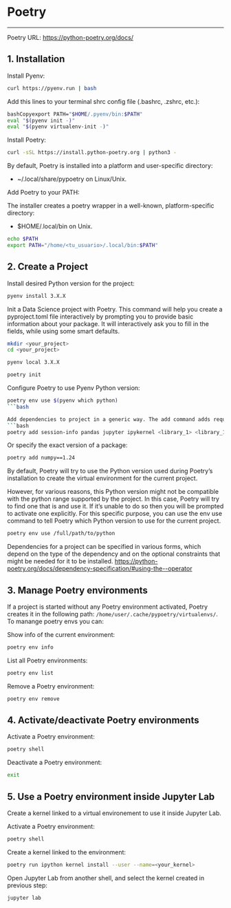 # Poetry
___
Poetry URL: https://python-poetry.org/docs/

## 1. Installation

Install Pyenv:
```bash
curl https://pyenv.run | bash
```

Add this lines to your terminal shrc config file (.bashrc, .zshrc, etc.):
```bash
bashCopyexport PATH="$HOME/.pyenv/bin:$PATH"
eval "$(pyenv init -)"
eval "$(pyenv virtualenv-init -)"
```

Install Poetry:
```bash
curl -sSL https://install.python-poetry.org | python3 -
```

By default, Poetry is installed into a platform and user-specific directory:

- ~/.local/share/pypoetry on Linux/Unix.

Add Poetry to your PATH:

The installer creates a poetry wrapper in a well-known, platform-specific directory:

- $HOME/.local/bin on Unix.

```bash
echo $PATH
export PATH="/home/<tu_usuario>/.local/bin:$PATH"
```

## 2. Create a Project

Install desired Python version for the project:
```bash
pyenv install 3.X.X
```

Init a Data Science project with Poetry. This command will help you create a pyproject.toml file interactively by prompting you to provide basic information about your package. It will interactively ask you to fill in the fields, while using some smart defaults.
```bash
mkdir <your_project>
cd <your_project>
```
```bash
pyenv local 3.X.X
```
```bash
poetry init
```

Configure Poetry to use Pyenv Python version:
```bash
poetry env use $(pyenv which python)
```bash

Add dependencies to project in a generic way. The add command adds required packages to your pyproject.toml and installs them. If you do not specify a version constraint, poetry will choose a suitable one based on the available package versions.
```bash
poetry add session-info pandas jupyter ipykernel <library_1> <library_1> ... <library_n>
```

Or specify the exact version of a package:
```bash
poetry add numpy==1.24
```

By default, Poetry will try to use the Python version used during Poetry’s installation to create the virtual environment for the current project.

However, for various reasons, this Python version might not be compatible with the python range supported by the project. In this case, Poetry will try to find one that is and use it. If it’s unable to do so then you will be prompted to activate one explicitly. For this specific purpose, you can use the env use command to tell Poetry which Python version to use for the current project.

```bash
poetry env use /full/path/to/python
```

Dependencies for a project can be specified in various forms, which depend on the type of the dependency and on the optional constraints that might be needed for it to be installed.
https://python-poetry.org/docs/dependency-specification/#using-the--operator


## 3. Manage Poetry environments

If a project is started without any Poetry environment activated, Poetry creates it in
the following path: `/home/user/.cache/pypoetry/virtualenvs/`. To manange poetry
envs you can:

Show info of the current environment:
```bash
poetry env info
```

List all Poetry environments:
```bash
poetry env list
```

Remove a Poetry environment:
```bash
poetry env remove
```

## 4. Activate/deactivate Poetry environments

Activate a Poetry environment:
```bash
poetry shell
```

Deactivate a Poetry environment:
```bash
exit
```

## 5. Use a Poetry environment inside Jupyter Lab

Create a kernel linked to a virtual environement to use it inside Jupyter Lab.

Activate a Poetry environment:
```bash
poetry shell
```

Create a kernel linked to the environment:
```bash
poetry run ipython kernel install --user --name=<your_kernel>
```

Open Jupyter Lab from another shell, and select the kernel created in previous step:
```bash
jupyter lab
```
